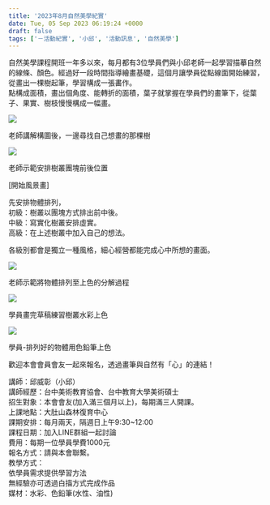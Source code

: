 ```yaml
---
title: '2023年8月自然美學紀實'
date: Tue, 05 Sep 2023 06:19:24 +0000
draft: false
tags: ['－活動紀實', '小邱', '活動訊息', '自然美學']
---
```


自然美學課程開班一年多以來，每月都有3位學員們與小邱老師一起學習描摹自然的線條、顏色。經過好一段時間指導繪畫基礎，這個月讓學員從點線面開始練習，從畫出一棵樹起筆，學習構成一張畵作。  
點構成面積，畫出個角度、能轉折的面積，葉子就掌握在學員們的畫筆下，從葉子、果實、樹枝慢慢構成一幅畫。

![](https://www.reforestation.tw/wp-content/uploads/2023/08/LINE_ALBUM_2023827-美學記錄_230830_1-1-1024x768.jpg)

老師講解構圖後，一邊尋找自己想畫的那棵樹

![](https://www.reforestation.tw/wp-content/uploads/2023/08/LINE_ALBUM_2023819-課堂記錄_230830_2-1024x768.jpg)

老師示範安排樹叢團塊前後位置

\[開始風景畫\]

先安排物體排列，  
初級：樹叢以團塊方式排出前中後。  
中級：寫實化樹叢安排虛實。  
高級：在上述樹叢中加入自己的想法。

各級別都會是獨立一種風格，細心經營都能完成心中所想的畫面。

![](https://www.reforestation.tw/wp-content/uploads/2023/08/LINE_ALBUM_2023819-課堂記錄_230830_11-1-1024x440.jpg)

老師示範將物體排列至上色的分解過程

![](https://www.reforestation.tw/wp-content/uploads/2023/08/LINE_ALBUM_2023827-美學記錄_230830_5-1-768x1024.jpg)

學員畫完草稿練習樹叢水彩上色

![](https://www.reforestation.tw/wp-content/uploads/2023/08/IMG_0504-1024x768.jpg)

學員-排列好的物體用色鉛筆上色

歡迎本會會員會友一起來報名，透過畫筆與自然有「心」的連結！

講師：邱威彰（小邱）  
講師經歷：台中美術教育協會、台中教育大學美術碩士  
招生對象：本會會友(加入滿三個月以上)，每期滿三人開課。  
上課地點：大肚山森林復育中心  
課期安排：每月兩天，隔週日上午9:30~12:00  
課程日期：加入LINE群組一起討論  
費用：每期一位學員學費1000元  
報名方式：請與本會聯繫。  
教學方式：  
依學員需求提供學習方法  
無經驗亦可透過白描方式完成作品  
媒材：水彩、色鉛筆(水性、油性)